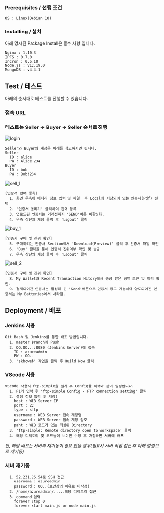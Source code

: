 ### Prerequisites / 선행 조건

```
OS : Linux(Debian 10)
```

### Installing / 설치

아래 명시된 Package Install은 필수 사항 입니다.

```
Nginx : 1.10.3
IPFS : 0.7.0
Incron : 0.5.10
Node.js : v12.19.0
MongoDB : v4.4.1
```

## Test / 테스트

아래의 순서대로 테스트를 진행할 수 있습니다.
### [접속 URL](http://52.231.26.54:3000/)

### 테스트는 Seller -> Buyer -> Seller 순서로 진행
![login](https://user-images.githubusercontent.com/41175032/99395632-0f77c100-2924-11eb-842e-3499b5852608.PNG)
```
Seller와 Buyer의 계정은 아래를 참고하시면 됩니다.
Seller
  ID : alice
  PW : Alice!234
Buyer
  ID : bob
  PW : Bob!234
```
![sell_1](https://user-images.githubusercontent.com/41175032/99398815-359f6000-2928-11eb-98d5-d999f83a91d4.png)
```
[인증서 판매 등록]
  1. 화면 우측에 배터리 정보 입력 및 파일  후 Local에 저장되어 있는 인증서(Pdf) 선택
  2. '인증서 올리기' 클릭하여 판매 등록
  3. 업로드된 인증서는 거래전까지 'SEND'버튼 비활성화.
  4. 우측 상단의 계정 클릭 후 'Logout' 클릭
```
![buy_1](https://user-images.githubusercontent.com/41175032/99398812-346e3300-2928-11eb-8ec8-39db03b2bf04.png)
```
[인증서 구매 및 진위 확인]
  5. 구매하려는 인증서 Section에서 'Download(Preview)' 클릭 후 인증서 파일 확인
  6. 'Buy' 클릭을 통해 인증서 진위여부 확인 및 송금
  7. 우측 상단의 계정 클릭 후 'Logout' 클릭
```
![sell_2](https://user-images.githubusercontent.com/41175032/99398818-3637f680-2928-11eb-9e21-d0de5af8d25b.png)
```
[인증서 구매 및 진위 확인]
  8. My Wallet과 Recent Transaction Hitory에서 송금 받은 금액 토큰 및 이력 확인.
  9. 결제되어진 인증서는 활성화 된 'Send'버튼으로 인증서 양도 가능하며 양도되어진 인증서는 My Batteries에서 사라짐.
```

## Deployment / 배포

### Jenkins 사용
```
Git Bash 및 Jenkins를 통한 배포 방법입니다.
  1. master Branch에 Push
  2. OO.OO...:8080 (Jenkins Server)에 접속
    ID : azureadmin
    PW : OO..
  3. 'skbcweb' 작업을 클릭 후 Build Now 클릭
```
### VScode 사용
```
VScode 사용시 ftp-simple을 설치 후 Config를 아래와 같이 설정합니다.
  1. F1키 입력 후 'ftp-simple:Config - FTP connection setting' 클릭
  2. 설정 정보(입력 후 저장)
    host : WEB Server IP
    port : 22
    type : sftp
    username : WEB Server 접속 계정명
    password : WEB Server 접속 계정 암호
    paht : WEB 코드가 있는 최상위 Directory
  3. 'ftp-simple: Remote directory open to workspace' 클릭
  4. 해당 디렉토리 및 코드들이 보이면 수정 후 저장하면 서버에 배포
```
*단, 해당 배포는 서버의 재기동이 필요 없을 경우(필요시 서버 직접 접근 후 아래 방법으로 재기동)*
### 서버 재기동
```
  1. 52.231.26.54로 SSH 접근
    username : azureadmin
    password : OO..(보안상의 이유로 미작성)
  2. /home/azureadmin/.....해당 디렉토리 접근
  3. command 입력
    forever stop 0
    forever start main.js or node main.js
```
